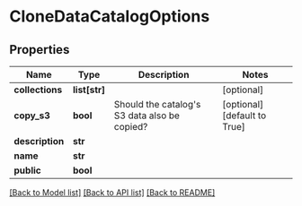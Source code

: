 # CloneDataCatalogOptions

## Properties
Name | Type | Description | Notes
------------ | ------------- | ------------- | -------------
**collections** | **list[str]** |  | [optional] 
**copy_s3** | **bool** | Should the catalog&#39;s S3 data also be copied? | [optional] [default to True]
**description** | **str** |  | 
**name** | **str** |  | 
**public** | **bool** |  | 

[[Back to Model list]](../README.md#documentation-for-models) [[Back to API list]](../README.md#documentation-for-api-endpoints) [[Back to README]](../README.md)


